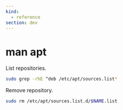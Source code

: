 ```yaml
---
kind:
  - reference
section: dev
---
```


# man apt

List repositories.

```bash
sudo grep -rhE ^deb /etc/apt/sources.list*
```

Remove repository.

```bash
sudo rm /etc/apt/sources.list.d/$NAME.list
```
